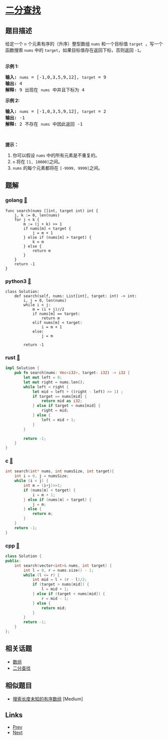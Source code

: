 
# [二分查找](https://leetcode-cn.com/problems/binary-search)

## 题目描述

<p>给定一个&nbsp;<code>n</code>&nbsp;个元素有序的（升序）整型数组&nbsp;<code>nums</code> 和一个目标值&nbsp;<code>target</code> &nbsp;，写一个函数搜索&nbsp;<code>nums</code>&nbsp;中的 <code>target</code>，如果目标值存在返回下标，否则返回 <code>-1</code>。</p>

<p><br>
<strong>示例 1:</strong></p>

<pre><strong>输入:</strong> <code>nums</code> = [-1,0,3,5,9,12], <code>target</code> = 9
<strong>输出:</strong> 4
<strong>解释:</strong> 9 出现在 <code>nums</code> 中并且下标为 4
</pre>

<p><strong>示例&nbsp;2:</strong></p>

<pre><strong>输入:</strong> <code>nums</code> = [-1,0,3,5,9,12], <code>target</code> = 2
<strong>输出:</strong> -1
<strong>解释:</strong> 2 不存在 <code>nums</code> 中因此返回 -1
</pre>

<p>&nbsp;</p>

<p><strong>提示：</strong></p>

<ol>
	<li>你可以假设 <code>nums</code>&nbsp;中的所有元素是不重复的。</li>
	<li><code>n</code>&nbsp;将在&nbsp;<code>[1, 10000]</code>之间。</li>
	<li><code>nums</code>&nbsp;的每个元素都将在&nbsp;<code>[-9999, 9999]</code>之间。</li>
</ol>


## 题解

### golang [🔗](binary-search.go) 
```golang
func search(nums []int, target int) int {
    j, k := 0, len(nums)
    for j < k {
        m := (j + k) >> 1
        if nums[m] < target {
            j = m + 1
        } else if (nums[m] > target) {
            k = m
        } else {
            return m
        }
    }
    return -1
}
```
### python3 [🔗](binary-search.py) 
```python3
class Solution:
    def search(self, nums: List[int], target: int) -> int:
        i, j = 0, len(nums)
        while i < j:
            m = (i + j)//2
            if nums[m] == target:
                return m
            elif nums[m] < target:
                i = m + 1
            else:
                j = m

        return -1

```
### rust [🔗](binary-search.rs) 
```rust
impl Solution {
    pub fn search(nums: Vec<i32>, target: i32) -> i32 {
        let mut left = 0;
        let mut right = nums.len();
        while left < right {
            let mid = left + ((right - left) >> 1) ;
            if target == nums[mid] {
                return mid as i32;
            } else if target < nums[mid] {
                right = mid;
            } else {
                left = mid + 1;
            }
        }

        return -1;
    }
}
```
### c [🔗](binary-search.c) 
```c
int search(int* nums, int numsSize, int target){
    int i = 0, j = numsSize;
    while (i < j) {
        int m = (i+j)>>1;
        if (nums[m] < target) {
            i = m + 1;
        } else if (nums[m] > target) {
            j = m;
        } else {
            return m; 
        }
    }
    return -1;
}
```
### cpp [🔗](binary-search.cpp) 
```cpp
class Solution {
public:
    int search(vector<int>& nums, int target) {
        int l = 0, r = nums.size() - 1;
        while (l <= r) {
            int mid = l + (r - l)/2;
            if (target > nums[mid]) {
                l = mid + 1;
            } else if (target < nums[mid]) {
                r = mid - 1;
            } else {
                return mid;
            }
        }
        return -1;
    }
};
```


## 相关话题

- [数组](../../tags/array.md) 
- [二分查找](../../tags/binary-search.md) 


## 相似题目

- [搜索长度未知的有序数组](../search-in-a-sorted-array-of-unknown-size/README.md)  [Medium] 


## Links

- [Prev](../kth-largest-element-in-a-stream/README.md) 
- [Next](../letter-case-permutation/README.md) 

